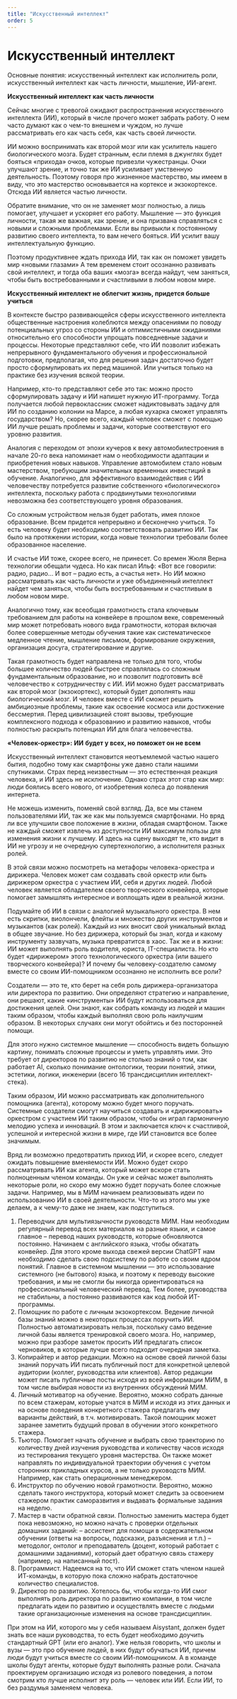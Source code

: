 ```yaml
---
title: "Искусственный интеллект"
order: 5
---
```


# Искусственный интеллект

Основные понятия: искусственный интеллект как исполнитель роли, искусственный интеллект как часть личности, мышление, ИИ-агент.

**Искусственный интеллект как часть личности**

Сейчас многие с тревогой ожидают распространения искусственного интеллекта (ИИ), который в числе прочего может забрать работу. О нем часто думают как о чем-то внешнем и чуждом, но лучше рассматривать его как часть себя, как часть своей личности.

ИИ можно воспринимать как второй мозг или как усилитель нашего биологического мозга. Будет странным, если племя в джунглях будет бояться «прихода» очков, которые привезли чужестранцы. Очки улучшают зрение, и точно так же ИИ усиливает умственную деятельность. Поэтому говоря про жизненное мастерство, мы имеем в виду, что это мастерство основывается на кортексе и экзокортексе. Отсюда ИИ является частью личности.

Обратите внимание, что он не заменяет мозг полностью, а лишь помогает, улучшает и ускоряет его работу. Мышление — это функция личности, такая же важная, как зрение, и она призвана справляться с новыми и сложными проблемами. Если вы привыкли к постоянному развитию своего интеллекта, то вам нечего бояться. ИИ усилит вашу интеллектуальную функцию.

Поэтому продуктивнее ждать прихода ИИ, так как он поможет увидеть мир «новыми глазами» А тем временем стоит осознанно развивать свой интеллект, и тогда оба ваших «мозга» всегда найдут, чем заняться, чтобы быть востребованными и счастливыми в любом новом мире.

**Искусственный интеллект не облегчит жизнь, придется больше учиться**

В контексте быстро развивающейся сферы искусственного интеллекта общественные настроения колеблются между опасениями по поводу потенциальных угроз со стороны ИИ и оптимистичными ожиданиями относительно его способности упрощать повседневные задачи и процессы. Некоторые представляют себе, что ИИ позволит избежать непрерывного фундаментального обучения и профессиональной подготовки, предполагая, что для решения задач достаточно будет просто сформулировать их перед машиной. Или учиться только на практике без изучения всякой теории.

Например, кто-то представляют себе это так: можно просто сформулировать задачу и ИИ напишет нужную ИТ-программу. Тогда получается любой первоклассник сможет надиктовывать задачу для ИИ по созданию колонии на Марсе, а любая кухарка сможет управлять государством? Но, скорее всего, каждый человек сможет с помощью ИИ лучше решать проблемы и задачи, которые соответствуют его уровню развития.

Аналогия с переходом от эпохи кучеров к веку автомобилестроения в начале 20-го века напоминает нам о необходимости адаптации и приобретения новых навыков. Управление автомобилем стало новым мастерством, требующим значительных временных инвестиций в обучение. Аналогично, для эффективного взаимодействия с ИИ человечеству потребуется развитие собственного «биологического» интеллекта, поскольку работа с продвинутыми технологиями невозможна без соответствующего уровня образования.

Со сложным устройством нельзя будет работать, имея плохое образование. Всем придется непрерывно и бесконечно учиться. То есть человеку будет необходимо соответствовать развитию ИИ. Так было на протяжении истории, когда новые технологии требовали более образованное население.

И счастье ИИ тоже, скорее всего, не принесет. Со времен Жюля Верна технологии обещали чудеса. Но как писал Ильф: «Вот все говорили: радио, радио… И вот – радио есть, а счастья нет». Но ИИ можно рассматривать как часть личности и уже объединенный интеллект найдет чем заняться, чтобы быть востребованным и счастливым в любом новом мире.

Аналогично тому, как всеобщая грамотность стала ключевым требованием для работы на конвейере в прошлом веке, современный мир может потребовать нового вида грамотности, которая включая более совершенные методы обучения такие как систематическое медленное чтение, мышление письмом, формирование окружения, организация досуга, стратегирование и другие.

Такая грамотность будет направлена не только для того, чтобы большее количество людей быстрее справлялась со сложным фундаментальным образование, но и позволит подготовить всё человечество к сотрудничеству с ИИ. ИИ можно будет рассматривать как второй мозг (экзокортекс), который будет дополнять наш биологический мозг. И человек вместе с ИИ сможет решить амбициозные проблемы, такие как освоение космоса или достижение бессмертия. Перед цивилизацией стоят вызовы, требующие комплексного подхода к образованию и развитию навыков, чтобы полностью раскрыть потенциал ИИ для блага человечества.

**«Человек-оркестр»:** **ИИ** **будет у всех, но поможет он не всем**

Искусственный интеллект становится неотъемлемой частью нашего бытия, подобно тому как смартфоны уже давно стали нашими спутниками. Страх перед неизвестным — это естественная реакция человека, и ИИ здесь не исключение. Однако страх этот стар как мир: люди боялись всего нового, от изобретения колеса до появления интернета.

Не можешь изменить, поменяй свой взгляд. Да, все мы станем пользователями ИИ, так же как мы пользуемся смартфонами. Но вряд ли все улучшили свое положение в жизни, обладая смартфоном. Также не каждый сможет извлечь из доступности ИИ максимум пользы для изменения жизни к лучшему. И здесь на сцену выходят те, кто видит в ИИ не угрозу и не очередную супертехнологию, а исполнителя разных ролей.

В этой связи можно посмотреть на метафоры человека-оркестра и дирижера. Человек может сам создавать свой оркестр или быть дирижером оркестра с участием ИИ, себя и других людей. Любой человек является обладателем своего творческого конвейера, которые помогает замышлять интересное и воплощать идеи в реальной жизни.

Подумайте об ИИ в связи с аналогией музыкального оркестра. В нем есть скрипки, виолончели, флейты и множество других инструментов и музыкантов (как ролей). Каждый из них вносит свой уникальный вклад в общее звучание. Но без дирижера, который бы знал, когда и какому инструменту зазвучать, музыка превратится в хаос. Так же и в жизни: ИИ может выполнять роль водителя, юриста, IT-специалиста. Но кто будет «дирижером» этого технологического оркестра (или вашего творческого конвейера)? И почему бы человеку-создателю самому вместе со своим ИИ-помощником осознанно не исполнить все роли?

Создатели — это те, кто берет на себя роль дирижера-организатора или директора по развитию. Они определяют стратегию и направление, они решают, какие «инструменты» ИИ будут использоваться для достижения целей. Они знают, как собрать команду из людей и машин таким образом, чтобы каждый выполнял свою роль наилучшим образом. В некоторых случаях они могут обойтись и без посторонней помощи.

Для этого нужно системное мышление — способность видеть большую картину, понимать сложные процессы и уметь управлять ими. Это требует от директоров по развитию не столько знаний о том, как работает AI, сколько понимание онтологики, теории понятий, этики, эстетики, логики, инженерии (всего 16 трансдисциплин интеллект-стека).

Таким образом, ИИ можно рассматривать как дополнительного помощника (агента), которому можно будет много поручать. Системные создатели смогут научиться создавать и «дирижировать» оркестром с участием ИИ таким образом, чтобы он играл гармоничную мелодию успеха и инноваций. В этом и заключается ключ к счастливой, успешной и интересной жизни в мире, где ИИ становится все более значимым.

Вряд ли возможно предотвратить приход ИИ, и скорее всего, следует ожидать повышение вменяемости ИИ. Можно будет скоро рассматривать ИИ как агента, который может вскоре стать полноценным членом команды. Он уже и сейчас может выполнять некоторые роли, но скоро ему можно будет поручать более сложные задачи. Например, мы в МИМ начинаем реализовывать идеи по использованию ИИ в своей деятельности. Что-то из этого мы уже делаем, а к чему-то даже не знаем, как подступиться.

1. Переводчик для мультиязычности руководств МИМ.
   Нам необходим регулярный перевод всех материалов на разные языки, и самое главное – перевод наших руководств, которые обновляются постоянно. Начинаем с английского языка, чтобы обкатать конвейер. Для этого кроме выхода свежей версии ChatGPT нам необходимо сделать свою подсистему по работе со своим ядром понятий. Главное в системном мышлении — это использование системного (не бытового) языка, и поэтому к переводу высокие требования, и мы не смогли бы никогда ориентироваться на профессиональный человеческий перевод. Тем более, руководства не стабильны, а постоянно развиваются как код любой ИТ-программы.
2. Помощник по работе с личным экзокортексом.
   Ведение личной базы знаний можно в некоторых процессах поручить ИИ. Полностью автоматизировать нельзя, поскольку само ведение личной базы является тренировкой своего мозга. Но, например, можно при разборе заметок просить ИИ предлагать список черновиков, в которые лучше всего подходит очередная заметка.
3. Копирайтер и автор редакции.
   Можно на основе своей личной базы знаний поручать ИИ писать публичный пост для конкретной целевой аудитории (коллег, руководства или клиентов). Автор редакции может писать публичные посты исходя из всей информации МИМ, в том числе выбирая новости из внутренних обсуждений МИМ.
4. Личный мотиватор на обучение.
   Вероятно, можно собрать данные по всем стажерам, которые учатся в МИМ и исходя из этих данных и на основе поведения конкретного стажера предлагать ему варианты действий, в т.ч. мотивировать. Такой помощник может заранее заметить будущий провал в обучении этого конкретного стажера.
5. Тьютор.
   Помогает начать обучение и выбрать свою траекторию по количеству дней изучения руководства и количеству часов исходя из тестирования текущего уровня мастерства. Он также может направлять по индивидуальной траектории обучения с учетом сторонних прикладных курсов, а не только руководств МИМ. Например, как стать операционным менеджером.
6. Инструктор по обучению новой грамотности.
   Вероятно, можно сделать такого инструктора, который может следить за освоением стажером практик саморазвития и выдавать формальные задания на неделю.
7. Мастер в части обратной связи.
   Полностью заменить мастера будет пока невозможно, но можно начать с проверки отдельных домашних заданий:
   – ассистент для помощи в содержательном обучении (ответы на вопросы, подсказки, разъяснения и т.п.)
   – методолог, онтолог и преподаватель (доцент, который работает с домашними заданиями), который дает обратную связь стажеру (например, на написанный пост).
8. Программист.
   Надеемся на то, что ИИ сможет стать членом нашей ИТ-команды, в которую пока сложно набрать достаточное количество специалистов.
9. Директор по развитию.
   Хотелось бы, чтобы когда-то ИИ смог выполнять роль директора по развитию компании, в том числе предлагать идеи по развитию и осуществлять вместе с людьми такие организационные изменения на основе трансдисциплин.

При этом на ИИ, которого мы у себя называем Aisystant, должен будет знать все наши руководства, то есть будет необходимо доучить стандартный GPT (или его аналог). Уже нельзя говорить, что школы и вузы — это про обучение людей, в них будут обучаться ИИ, причем люди будут учиться вместе со своим ИИ-помощником. А в команде школы будут агенты, которые будут выполнять разные роли. Сначала проектируем организацию исходя из ролевого поведения, а потом смотрим кто лучше исполнит эту роль — человек или ИИ. Если ИИ, то без раздумья заменяем человека.